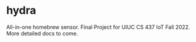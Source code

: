 # hydra
All-in-one homebrew sensor. Final Project for UIUC CS 437 IoT Fall 2022. More detailed docs to come.